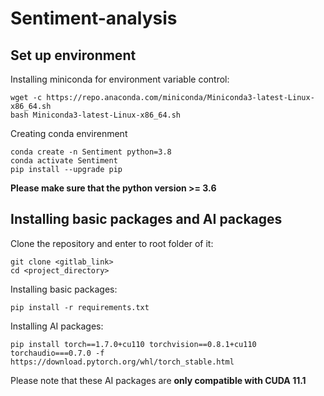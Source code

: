 # Sentiment-analysis


## Set up environment
Installing miniconda for environment variable control:
```
wget -c https://repo.anaconda.com/miniconda/Miniconda3-latest-Linux-x86_64.sh
bash Miniconda3-latest-Linux-x86_64.sh
```
Creating conda envirenment
```
conda create -n Sentiment python=3.8
conda activate Sentiment 
pip install --upgrade pip
```
**Please make sure that the python version >= 3.6**
## Installing basic packages and AI packages
Clone the repository and enter to root folder of it:
```
git clone <gitlab_link>
cd <project_directory>
```
Installing basic packages:
```
pip install -r requirements.txt
```
Installing AI packages:
```
pip install torch==1.7.0+cu110 torchvision==0.8.1+cu110 torchaudio===0.7.0 -f https://download.pytorch.org/whl/torch_stable.html
```
Please note that these AI packages are **only compatible with CUDA 11.1**

